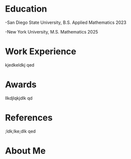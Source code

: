 # Education
-San Diego State University, B.S. Applied Mathematics 2023

-New York University, M.S. Mathematics 2025
# Work Experience
kjedkeldkj  qed
# Awards
llkdjlqkjdlk  qd
# References
;ldk;lke;dlk  qed
# About Me

